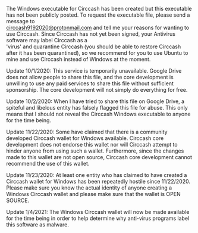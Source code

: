 The Windows executable for Circcash has been created but this executable has not been publicly posted. To request the executable file, please send a message to  
circcash9192020@protonmail.com and tell me your reasons for wanting to use Circcash. Since Circcash has not yet been signed, your Antivirus software may label Circcash as a  
'virus' and quarantine Circcash (you should be able to restore Circcash after it has been quarantined), so we recommend for you to use Ubuntu to mine and use Circcash 
instead of Windows at the moment.

Update 10/1/2020: This service is temporarily unavailable. Google Drive does not allow people to share this file, and the core development is unwilling to use any 
paid services to share this file without sufficient sponsorship. The core development will not simply do everything for free.

Update 10/2/2020: When I have tried to share this file on Google Drive, a spiteful and libelous entity has falsely flagged this file for abuse. This only means that I should
not reveal the Circcash Windows executable to anyone for the time being.

Update 11/22/2020: Some have claimed that there is a community developed Circcash wallet for Windows available. Circcash core development does not endorse this wallet nor will Circcash attempt to hinder anyone from using such a wallet.
Furthermore, since the changes made to this wallet are not open source, Circcash core development cannot recommend the use of this wallet.

Update 11/23/2020: At least one entity who has claimed to have created a Circcash wallet for Windows has been repeatedly hostile since 11/22/2020. Please make sure you know the
actual identity of anyone creating a Windows Circcash wallet and please make sure that the wallet is OPEN SOURCE.

Update 1/4/2021: The Windows Circcash wallet will now be made available for the time being in order to help determine why anti-virus programs label this software as malware.
